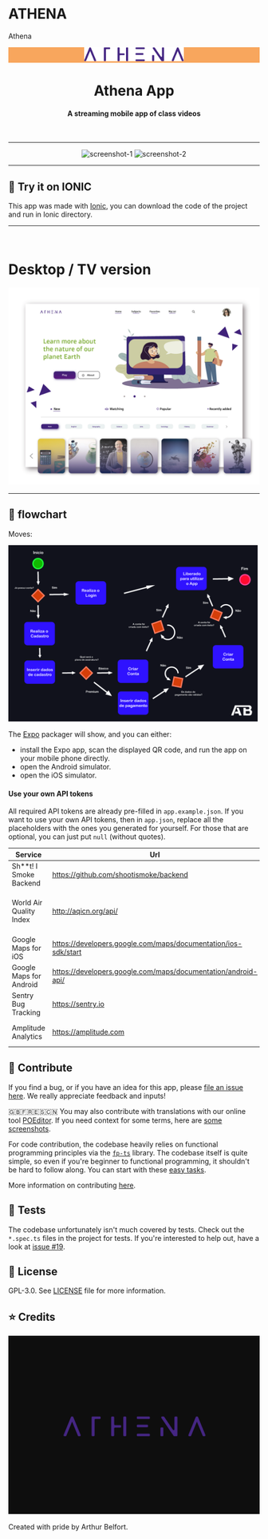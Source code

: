 # ATHENA
Athena

<p align="center" style="background-color: #F8A65D;">
    <img alt="oss image" src="https://github.com/Arthur756/Athena/blob/4ec8e01850cddb4e4d66ce6a16e2c15b2418f4eb/Athena%20logo%202.png" width="200px">
    <h1 align="center">Athena App</h1>
</p>
<h4 align="center">A streaming mobile app of class videos</h4>


<br />

---

<p align="center">
  <img src="https://github.com/Arthur756/Athena/blob/4ec8e01850cddb4e4d66ce6a16e2c15b2418f4eb/iPhone%20X-XS-11%20Pro%20%E2%80%93%201.png" alt="screenshot-1" width="200">
  <img src="https://github.com/Arthur756/Athena/blob/4ec8e01850cddb4e4d66ce6a16e2c15b2418f4eb/iPhone%20X-XS-11%20Pro%20%E2%80%93%202.png" alt="screenshot-2" width="200">
</p>

---

## :iphone: Try it on IONIC

This app was made with [Ionic](https://ionicframework.com), you can download the code of the project and run in Ionic directory.

---
<br/>

# Desktop / TV version

<img src="https://github.com/Arthur756/Athena/blob/4ec8e01850cddb4e4d66ce6a16e2c15b2418f4eb/ATHENA%20DESKTOP.jpg" alt="screenshot-2" width="680">

---

## :hammer: flowchart 

Moves:

<img src="https://github.com/Arthur756/Athena/blob/bf6d116ecfeb8ddfb0294509a48edf09f91e48e9/ATHENA%20FLUXOGRAMA%20-%20PROCESSOS%20FIM.jpg" alt="screenshot-2" width="500">



The [Expo](https://expo.io) packager will show, and you can either:

-   install the Expo app, scan the displayed QR code, and run the app on your mobile phone directly.
-   open the Android simulator.
-   open the iOS simulator.

#### Use your own API tokens

All required API tokens are already pre-filled in `app.example.json`. If you want to use your own API tokens, then in `app.json`, replace all the placeholders with the ones you generated for yourself. For those that are optional, you can just put `null` (without quotes).

| Service                  | Url                                                            | Comments                                                                    |
| ------------------------ | -------------------------------------------------------------- | --------------------------------------------------------------------------- |
| Sh\*\*t! I Smoke Backend | https://github.com/shootismoke/backend                         | Required. Pre-filled with a staging token.                                  |
| World Air Quality Index  | http://aqicn.org/api/                                          | Required. You can use the public one in `app.example.json` for development. |
| Google Maps for iOS      | https://developers.google.com/maps/documentation/ios-sdk/start | Optional in development.                                                    |
| Google Maps for Android  | https://developers.google.com/maps/documentation/android-api/  | Optional in development.                                                    |
| Sentry Bug Tracking      | https://sentry.io                                              | Optional.                                                                   |
| Amplitude Analytics      | https://amplitude.com                                          | Optional. Note: we **never** track PII.                                     |

## :raising_hand: Contribute

If you find a bug, or if you have an idea for this app, please [file an issue here](https://github.com/shootismoke/mobile-app/issues). We really appreciate feedback and inputs!

🇬🇧🇫🇷🇪🇸🇨🇳 You may also contribute with translations with our online tool [POEditor](https://poeditor.com/join/project/iEsj0CSPGX). If you need context for some terms, here are [some screenshots](https://nx1394.your-storageshare.de/s/grS6CZJGapRSH6i).

For code contribution, the codebase heavily relies on functional programming principles via the [`fp-ts`](https://github.com/gcanti/fp-ts) library. The codebase itself is quite simple, so even if you're beginner to functional programming, it shouldn't be hard to follow along. You can start with these [easy tasks](https://github.com/shootismoke/mobile-app/issues?q=is%3Aissue+is%3Aopen+label%3A%22good+first+issue%22).

More information on contributing [here](./CONTRIBUTING.md).

## :microscope: Tests

The codebase unfortunately isn't much covered by tests. Check out the `*.spec.ts` files in the project for tests. If you're interested to help out, have a look at [issue #19](https://github.com/shootismoke/mobile-app/issues/19).

## :newspaper: License

GPL-3.0. See [LICENSE](./LICENSE) file for more information.

## :star: Credits



![thena|420x397](https://github.com/Arthur756/Athena/blob/233627276ddd60c278622738ffd2fa9234c6fbac/ATHENA%20LOGO.jpg)

Created with pride by Arthur Belfort.
